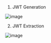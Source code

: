 1. JWT Generation

![image](https://user-images.githubusercontent.com/108667319/187263877-11052536-0d9e-46d5-aa5a-b855d0198d82.png)


2. JWT Extraction

![image](https://user-images.githubusercontent.com/108667319/187263993-41392551-ccee-4717-83ac-3d0141e79c0f.png)
